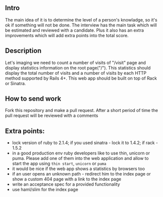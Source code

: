 ## Intro

The main idea of it is to determine the level of a person's knowladge, so it's ok if something will not be done. The interview has the main task which will be estimated and reviewed with a candidate. Plus it also has an extra improvements which will add extra points into the total score.

## Description

Let's imaging we need to count a number of visits of "/visit" page and display statistics information on the root page("/").
This statistics should display the total number of visits and a number of visits by each HTTP method supported by Rails 4+.
This web app should be built on top of Rack or Sinatra.

## How to send work

Fork this repository and make a pull request. After a short period of time the pull request will be reviewed with a comments

## Extra points:

- lock version of ruby to 2.1.4; if you used sinatra - lock it to 1.4.2; if rack - 1.5.2
- in a good production env ruby developers like to use thin, unicorn or puma. Please add one of them into the web application and allow to start the app using `thin start`, `unicorn` or `puma`
- it would be nice if the web app shows a statistics by browsers too
- if an user opens an unknown path - redirect him to the index page or show a custom 404 page with a link to the index page
- write an acceptance spec for a provided functionality
- use haml/slim for the index page
